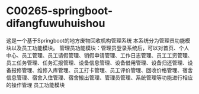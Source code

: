 # C00265-springboot-difangfuwuhuishou
这是一个基于Springboot的地方废物回收机构管理系统 本系统分为管理员功能模块以及员工功能模块。 管理员功能模块：管理员登录系统后，可以对首页、个人中心、员工管理、员工请假管理、销假申请管理、工作日志管理、员工工资管理、员工任务管理、任务汇报管理、设备信息管理、设备借用管理、设备归还管理、设备报修管理、维修入库管理、员工打卡管理、员工评价管理、回收价格管理、宿舍信息管理、宿舍入住管理、宿舍搬出管理、管理员管理、系统管理等功能进行相应的操作管理 员工功能模块

